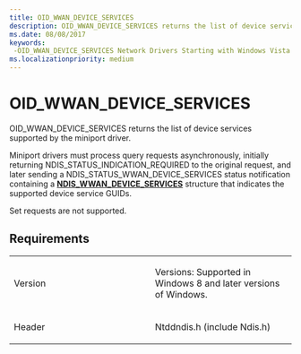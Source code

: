 ```yaml
---
title: OID_WWAN_DEVICE_SERVICES
description: OID_WWAN_DEVICE_SERVICES returns the list of device services supported by the miniport driver.NDIS_WWAN_DEVICE_SERVICES structure that indicates the supported device service GUIDs.
ms.date: 08/08/2017
keywords: 
 -OID_WWAN_DEVICE_SERVICES Network Drivers Starting with Windows Vista
ms.localizationpriority: medium
---
```


# OID\_WWAN\_DEVICE\_SERVICES


OID\_WWAN\_DEVICE\_SERVICES returns the list of device services supported by the miniport driver.

Miniport drivers must process query requests asynchronously, initially returning NDIS\_STATUS\_INDICATION\_REQUIRED to the original request, and later sending a NDIS\_STATUS\_WWAN\_DEVICE\_SERVICES status notification containing a [**NDIS\_WWAN\_DEVICE\_SERVICES**](/windows-hardware/drivers/ddi/_netvista/) structure that indicates the supported device service GUIDs.

Set requests are not supported.

## Requirements

<table>
<colgroup>
<col width="50%" />
<col width="50%" />
</colgroup>
<tbody>
<tr class="odd">
<td><p>Version</p></td>
<td><p>Versions: Supported in Windows 8 and later versions of Windows.</p></td>
</tr>
<tr class="even">
<td><p>Header</p></td>
<td>Ntddndis.h (include Ndis.h)</td>
</tr>
</tbody>
</table>

 

